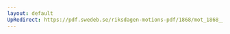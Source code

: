 ```yaml
---
layout: default
UpRedirect: https://pdf.swedeb.se/riksdagen-motions-pdf/1868/mot_1868__fk__00072/mot_1868__fk__00072_001.pdf
---
```

